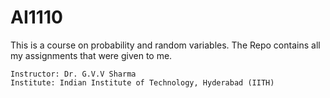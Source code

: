 # AI1110

This is a course on probability and random variables.
The Repo contains all my assignments that were given to me.

```+
Instructor: Dr. G.V.V Sharma
Institute: Indian Institute of Technology, Hyderabad (IITH)
```
